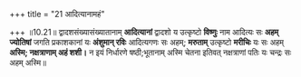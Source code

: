 +++
title = "21 आदित्यानामहं"

+++
॥10.21॥ द्वादशसंख्यासंख्यातानाम् **आदित्यानां** द्वादशो य उत्कृष्टो
**विष्णुः** नाम आदित्यः सः **अहम्** **ज्योतिषां** जगति प्रकाशकानां यः
**अंशुमान् रविः** आदित्यगणः सः अहम्; **मरुताम्** उत्कृष्टो **मरीचिः** यः
सः अहम् **अस्मि; नक्षत्राणाम् अहं शशी।** न इयं निर्धारणे षष्ठी;भूतानाम्
अस्मि चेतना इतिवत् नक्षत्राणां पतिः यः चन्द्रः सः अहम् अस्मि॥
